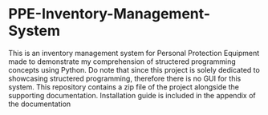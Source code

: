 # PPE-Inventory-Management-System

This is an inventory management system for Personal Protection Equipment made to demonstrate my comprehension of structered programming concepts using Python.
Do note that since this project is solely dedicated to showcasing structered programming, therefore there is no GUI for this system.
This repository contains a zip file of the project alongside the supporting documentation. Installation guide is included in the appendix of the documentation
